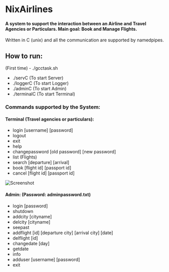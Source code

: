 # NixAirlines
#### A system to support the interaction between an Airline and Travel Agencies or Particulars. Main goal: Book and Manage Flights.

Written in C (unix) and all the communication are supported by namedpipes.

## How to run:
(First time) - ./gcctask.sh
- ./servC (To start Server)
- ./loggerC (To start Logger)
- ./adminC (To start Admin)
- ./terminalC (To start Terminal)

### Commands supported by the System:
#### Terminal (Travel agencies or particulars):
- login [username] [password]
- logout
- exit
- help
- changepassword [old password] [new password]
- list (Flights) 
- search [departure] [arrival]
- book [flight id] [passport id]
- cancel [flight id] [passport id]

![Screenshot](https://raw.github.com/mjgsilva/NixAirlines/master/usercredentials.png)

#### Admin: (Password: adminpassword.txt)
- login [password]
- shutdown
- addcity [cityname]
- delcity [cityname]
- seepast
- addflight [id] [departure city] [arrival city] [date]
- delflight [id]
- changedate [day]
- getdate
- info
- adduser [username] [password]
- exit
